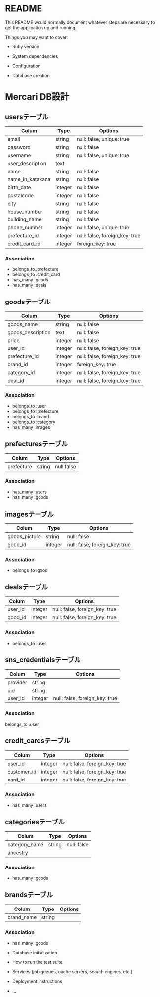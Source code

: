 # README

This README would normally document whatever steps are necessary to get the
application up and running.

Things you may want to cover:

* Ruby version

* System dependencies

* Configuration

* Database creation
# Mercari DB設計
## usersテーブル
|Colum|Type|Options|
|-----|----|------|
|email|string|null: false, unique: true|
|password|string|null: false|
|username|string|null: false, unique: true|
|user_description|text
|name|string|null: false|
|name_in_katakana|string|null: false|
|birth_date|integer|null: false|
|postalcode|integer|null: false|
|city|string|null: false|
|house_number|string|null: false|
|building_name|string|null: false|
|phone_number|integer|null: false, unique: true|
|prefecture_id|integer|null: false, foreign_key: true|
|credit_card_id|integer|foreign_key: true|

### Association
- belongs_to :prefecture
- belongs_to :credit_card
- has_many :goods
- has_many :deals

 
## goodsテーブル
|Colum|Type|Options|
|-----|----|------|
|goods_name|string|null: false|
|goods_description|text|null: false|
|price|integer|null: false|
|user_id|integer|null: false, foreign_key: true|
|prefecture_id|integer|null: false, foreign_key: true|
|brand_id|integer|foreign_key: true|
|category_id|integer|null: false, foreign_key: true|
|deal_id|integer|null: false, foreign_key: true|

### Association
- belongs_to :user 
- belongs_to :prefecture 
- belongs_to :brand
- belongs_to :category
- has_many :images

## prefecturesテーブル
|Colum|Type|Options|
|-----|----|------|
|prefecture|string|null:false|

### Association
- has_many :users
- has_many :goods

## imagesテーブル
|Colum|Type|Options|
|-----|----|------|
|goods_picture|string|null: false|
|good_id|integer|null: false, foreign_key: true|

### Association
- belongs_to :good


## dealsテーブル
|Colum|Type|Options|
|-----|----|------|
|user_id|integer|null: false, foreign_key: true|
|good_id|integer|null: false, foreign_key: true|

### Association
- belongs_to :user


## sns_credentialsテーブル
|Colum|Type|Options|
|-----|----|------|
|provider|string
|uid|string
|user_id|integer|null: false, foreign_key: true|

### Association
belongs_to :user

## credit_cardsテーブル
|Colum|Type|Options|
|-----|----|------|
|user_id|integer|null: false, foreign_key: true|
|customer_id|integer|null: false, foreign_key: true|
|card_id|integer|null: false, foreign_key: true|

### Association
- has_many :users


## categoriesテーブル
|Colum|Type|Options|
|-----|----|------|
|category_name|string|null: false|
|ancestry|


### Association
- has_many :goods

## brandsテーブル
|Colum|Type|Options|
|-----|----|------|
|brand_name|string|

### Association
 - has_many :goods






* Database initialization

* How to run the test suite

* Services (job queues, cache servers, search engines, etc.)

* Deployment instructions

* ...